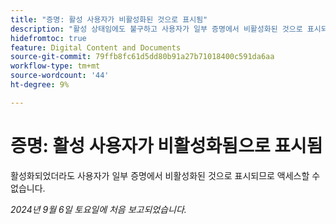 ```yaml
---
title: "증명: 활성 사용자가 비활성화된 것으로 표시됨"
description: "활성 상태임에도 불구하고 사용자가 일부 증명에서 비활성화된 것으로 표시되므로 액세스할 수 없습니다."
hidefromtoc: true
feature: Digital Content and Documents
source-git-commit: 79ffb8fc61d5dd80b91a27b71018400c591da6aa
workflow-type: tm+mt
source-wordcount: '44'
ht-degree: 9%

---
```


# 증명: 활성 사용자가 비활성화됨으로 표시됨

활성화되었더라도 사용자가 일부 증명에서 비활성화된 것으로 표시되므로 액세스할 수 없습니다.

_2024년 9월 6일 토요일에 처음 보고되었습니다._
